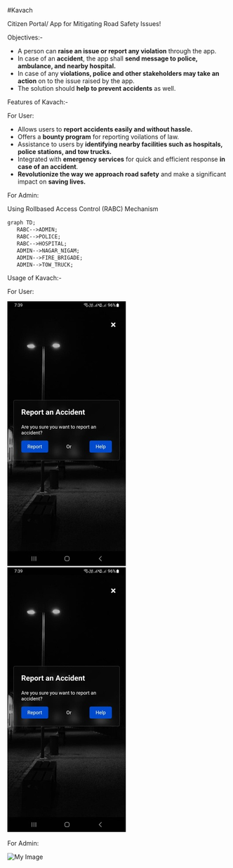 #Kavach

Citizen Portal/ App for Mitigating Road Safety Issues!

Objectives:-
 - A person can **raise an issue or report any violation** through the app.
 - In case of an **accident**, the app shall **send message to police, ambulance, and nearby hospital.**
 - In case of any **violations, police and other stakeholders may take an action** on to the issue raised by the app.
 - The solution should **help to prevent accidents** as well.

Features of Kavach:-

For User:
 - Allows users to **report accidents easily and without hassle.**
 - Offers a **bounty program** for reporting voilations of law.
 - Assistance to users by **identifying nearby facilities such as hospitals, police stations, and tow trucks.**
 - Integrated with **emergency services** for quick and efficient response **in case of an accident**.
 - **Revolutionize the way we approach road safety** and make a significant impact on **saving lives.**

For Admin:

Using Rollbased Access Control (RABC) Mechanism
 ```mermaid
graph TD;
    RABC-->ADMIN;
    RABC-->POLICE;
    RABC-->HOSPITAL;
    ADMIN-->NAGAR_NIGAM;
    ADMIN-->FIRE_BRIGADE;
    ADMIN-->TOW_TRUCK;
```  

Usage of Kavach:-

For User:

 ![My Image](01.jpg) ![My Image](01.jpg)


For Admin:

 ![My Image]()
